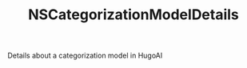 ﻿---
uid: crmscript_ref_NSCategorizationModelDetails
title: NSCategorizationModelDetails
intellisense: Void.NSCategorizationModelDetails
keywords: NSCategorizationModelDetails
so.topic: reference
---

Details about a categorization model in HugoAI
